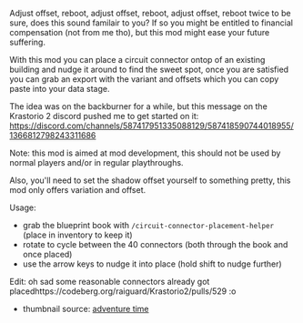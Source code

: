 Adjust offset, reboot, adjust offset, reboot, adjust offset, reboot twice to be sure, does this sound familair to you?
If so you might be entitled to financial compensation (not from me tho), but this mod might ease your future suffering.

With this mod you can place a circuit connector ontop of an existing building and nudge it around to find the sweet spot,
once you are satisfied you can grab an export with the variant and offsets which you can copy paste into your data stage.

The idea was on the backburner for a while, but this message on the Krastorio 2 discord pushed me to get started on it:
https://discord.com/channels/587417951335088129/587418590744018955/1366812798243311686

Note: this mod is aimed at mod development, this should not be used by normal players and/or in regular playthroughs.

Also, you'll need to set the shadow offset yourself to something pretty, this mod only offers variation and offset.

Usage:
- grab the blueprint book with `/circuit-connector-placement-helper` (place in inventory to keep it)
- rotate to cycle between the 40 connectors (both through the book and once placed)
- use the arrow keys to nudge it into place (hold shift to nudge further)

Edit: oh sad some reasonable connectors already got placedhttps://codeberg.org/raiguard/Krastorio2/pulls/529 :o

- thumbnail source: [adventure time](https://youtu.be/xfVssMRb8Wg?t=19)
